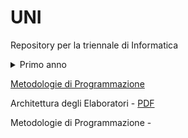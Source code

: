 # UNI
Repository per la triennale di Informatica 

<details>
  <summary>Primo anno </summary>
   <thead>
        <tr>
            <th>Corso</th>
            <th>FILE</th>
            <th>ESERCIZI</th>
            <th>DATA</th>
        </tr>
    </thead>
  <tbody>
        <tr>
            <td>Metodologie di Programmazione </td>
            <td> - /td>
            <td>[Metodologie di Programmazione](https://github.com/ajhxia/UNI/tree/main/Esercizi%20-%20Metodologie%20di%20Programmazione)</td>
            <td>03/04/2024</td>
        </tr>
        <tr>
            <td>Metodologie di Programmazione </td>
            <td> [PDF](https://github.com/ajhxia/UNI/blob/main/Teoria%20-%20Metodologie%20di%20Programmazione/Metodologie_di_Programmazione.pdf) </td>
            <td>[Cartella](https://github.com/ajhxia/UNI/tree/main/Esercizi%20-%20Metodologie%20di%20Programmazione) </td>
            <td>03/04/2024</td>
        </tr>
</details>


 [Metodologie di Programmazione](https://github.com/ajhxia/UNI/tree/main/Esercizi%20-%20Metodologie%20di%20Programmazione)

Architettura degli Elaboratori - [PDF](https://github.com/ajhxia/UNI/blob/main/Teoria%20-%20Architetture%20degli%20Elaboratori/Architetture_degli_Elaboratori.pdf)

Metodologie di Programmazione - 

